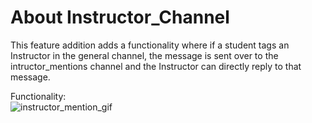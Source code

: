 # About Instructor_Channel

This feature addition adds a functionality where if a student tags an Instructor in the general channel, the message is sent over to the intructor_mentions channel and the Instructor can directly reply to that message.

Functionality: <br>
![instructor_mention_gif](https://github.com/psvkaushik/CSC-510-Project3-TeachersPetBotv2.0/assets/144864099/dcfef9d1-d4cb-4c15-b122-2eaaec58ec7f)
